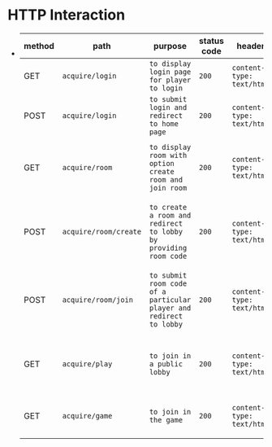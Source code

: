 # HTTP Interaction

- | method | path                  | purpose                                                            | status code | header                    | response body                                                          |
  | ------ | --------------------- | ------------------------------------------------------------------ | ----------- | ------------------------- | ---------------------------------------------------------------------- |
  | GET    | `acquire/login`       | `to display login page for player to login`                        | `200`       | `content-type: text/html` | `html content displaying login page`                                   |
  | POST   | `acquire/login`       | `to submit login and redirect to home page`                        | `200`       | `content-type: text/html` | `html content displaying home page`                                    |
  | GET    | `acquire/room`        | `to display room with option create room and join room`            | `200`       | `content-type: text/html` | `html content displaying the option for create and join room`          |
  | POST   | `acquire/room/create` | `to create a room and redirect to lobby by providing room code`    | `200`       | `content-type: text/html` | `html content displaying the lobby with room code and waiting players` |
  | POST   | `acquire/room/join`   | `to submit room code of a particular player and redirect to lobby` | `200`       | `content-type: text/html` | `html content displaying the lobby with room code and waiting players` |
  | GET    | `acquire/play`        | `to join in a public lobby`                                        | `200`       | `content-type: text/html` | `html content displaying the lobby with waiting players`               |
  | GET    | `acquire/game`        | `to join in the game`                                              | `200`       | `content-type: text/html` | `html content displaying the game page`                                |
